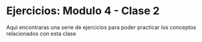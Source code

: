 # Ejercicios: Modulo 4 - Clase 2

Aqui encontraras una serie de ejercicios para poder practicar los conceptos relacionados con esta clase
